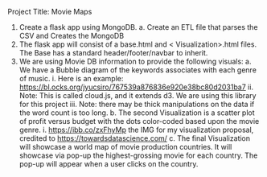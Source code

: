 Project Title: Movie Maps
1)	Create a flask app using MongoDB.
    a.	Create an ETL file that parses the CSV and Creates the MongoDB
2)	The flask app will consist of a base.html and < Visualization>.html files. The Base has a standard header/footer/navbar to inherit.
3)	We are using Movie DB information to provide the following visuals:
    a.	We have a Bubble diagram of the keywords associates with each genre of music.
        i.	Here is an example: https://bl.ocks.org/jyucsiro/767539a876836e920e38bc80d2031ba7
        ii.	Note: This is called cloud.js, and it extends d3. We are using this library for this project
        iii.	Note: there may be thick manipulations on the data if the word count is too long.
    b.	The second Visualization is a scatter plot of profit versus budget with the dots color-coded based upon the movie genre.
        i.	https://ibb.co/zxFhyMp the IMG for my visualization proposal, credited to https://towardsdatascience.com/ 
    c.	The final Visualization will showcase a world map of movie production countries. It will showcase via pop-up the highest-grossing movie for each country. The pop-up will appear when a user clicks on  the country.
